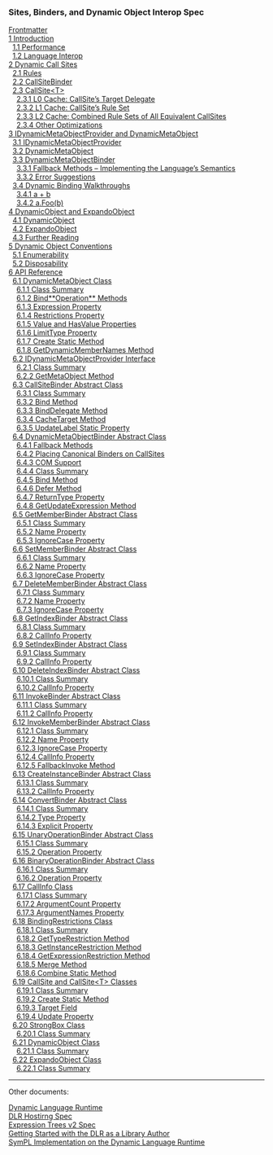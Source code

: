 ### Sites, Binders, and Dynamic Object Interop Spec

[Frontmatter](frontmatter.md)  
[1 Introduction](introduction.md)  
&nbsp;&nbsp;[1.1 Performance](introduction.md#performance)  
&nbsp;&nbsp;[1.2 Language Interop](introduction.md#language-interop)  
[2 Dynamic Call Sites](dynamic-call-sites.md)  
&nbsp;&nbsp;[2.1 Rules](dynamic-call-sites.md#rules)  
&nbsp;&nbsp;[2.2 CallSiteBinder](dynamic-call-sites.md#callsitebinder)  
&nbsp;&nbsp;[2.3 CallSite&lt;T&gt;](dynamic-call-sites.md#callsitet)  
&nbsp;&nbsp;&nbsp;&nbsp;[2.3.1 L0 Cache: CallSite’s Target Delegate](dynamic-call-sites.md#l0-cache-callsites-target-delegate)  
&nbsp;&nbsp;&nbsp;&nbsp;[2.3.2 L1 Cache: CallSite’s Rule Set](dynamic-call-sites.md#l1-cache-callsites-rule-set)  
&nbsp;&nbsp;&nbsp;&nbsp;[2.3.3 L2 Cache: Combined Rule Sets of All Equivalent CallSites](dynamic-call-sites.md#l2-cache-combined-rule-sets-of-all-equivalent-callsites)  
&nbsp;&nbsp;&nbsp;&nbsp;[2.3.4 Other Optimizations](dynamic-call-sites.md#other-optimizations)  
[3 IDynamicMetaObjectProvider and DynamicMetaObject](idynamicmetaobjectprovider-and-dynamicmetaobject.md)  
&nbsp;&nbsp;[3.1 IDynamicMetaObjectProvider](idynamicmetaobjectprovider-and-dynamicmetaobject.md#idynamicmetaobjectprovider)  
&nbsp;&nbsp;[3.2 DynamicMetaObject](idynamicmetaobjectprovider-and-dynamicmetaobject.md#dynamicmetaobject)  
&nbsp;&nbsp;[3.3 DynamicMetaObjectBinder](idynamicmetaobjectprovider-and-dynamicmetaobject.md#dynamicmetaobjectbinder)  
&nbsp;&nbsp;&nbsp;&nbsp;[3.3.1 Fallback Methods – Implementing the Language’s Semantics](idynamicmetaobjectprovider-and-dynamicmetaobject.md#fallback-methods-implementing-the-languages-semantics)  
&nbsp;&nbsp;&nbsp;&nbsp;[3.3.2 Error Suggestions](idynamicmetaobjectprovider-and-dynamicmetaobject.md#error-suggestions)  
&nbsp;&nbsp;[3.4 Dynamic Binding Walkthroughs](idynamicmetaobjectprovider-and-dynamicmetaobject.md#dynamic-binding-walkthroughs)  
&nbsp;&nbsp;&nbsp;&nbsp;[3.4.1 a + b](idynamicmetaobjectprovider-and-dynamicmetaobject.md#a-b)  
&nbsp;&nbsp;&nbsp;&nbsp;[3.4.2 a.Foo(b)](idynamicmetaobjectprovider-and-dynamicmetaobject.md#a.foob)  
[4 DynamicObject and ExpandoObject](dynamicobject-and-expandoobject.md)  
&nbsp;&nbsp;[4.1 DynamicObject](dynamicobject-and-expandoobject.md#dynamicobject)  
&nbsp;&nbsp;[4.2 ExpandoObject](dynamicobject-and-expandoobject.md#expandoobject)  
&nbsp;&nbsp;[4.3 Further Reading](dynamicobject-and-expandoobject.md#further-reading)  
[5 Dynamic Object Conventions](dynamic-object-conventions.md)  
&nbsp;&nbsp;[5.1 Enumerability](dynamic-object-conventions.md#enumerability)  
&nbsp;&nbsp;[5.2 Disposability](dynamic-object-conventions.md#disposability)  
[6 API Reference](api-reference.md)  
&nbsp;&nbsp;[6.1 DynamicMetaObject Class](api-reference.md#dynamicmetaobject-class)  
&nbsp;&nbsp;&nbsp;&nbsp;[6.1.1 Class Summary](api-reference.md#class-summary)  
&nbsp;&nbsp;&nbsp;&nbsp;[6.1.2 Bind*\*Operation\** Methods](api-reference.md#bindoperation-methods)  
&nbsp;&nbsp;&nbsp;&nbsp;[6.1.3 Expression Property](api-reference.md#expression-property)  
&nbsp;&nbsp;&nbsp;&nbsp;[6.1.4 Restrictions Property](api-reference.md#restrictions-property)  
&nbsp;&nbsp;&nbsp;&nbsp;[6.1.5 Value and HasValue Properties](api-reference.md#value-and-hasvalue-properties)  
&nbsp;&nbsp;&nbsp;&nbsp;[6.1.6 LimitType Property](api-reference.md#limittype-property)  
&nbsp;&nbsp;&nbsp;&nbsp;[6.1.7 Create Static Method](api-reference.md#create-static-method)  
&nbsp;&nbsp;&nbsp;&nbsp;[6.1.8 GetDynamicMemberNames Method](api-reference.md#getdynamicmembernames-method)  
&nbsp;&nbsp;[6.2 IDynamicMetaObjectProvider Interface](api-reference.md#idynamicmetaobjectprovider-interface)  
&nbsp;&nbsp;&nbsp;&nbsp;[6.2.1 Class Summary](api-reference.md#class-summary-1)  
&nbsp;&nbsp;&nbsp;&nbsp;[6.2.2 GetMetaObject Method](api-reference.md#getmetaobject-method)  
&nbsp;&nbsp;[6.3 CallSiteBinder Abstract Class](api-reference.md#callsitebinder-abstract-class)  
&nbsp;&nbsp;&nbsp;&nbsp;[6.3.1 Class Summary](api-reference.md#class-summary-2)  
&nbsp;&nbsp;&nbsp;&nbsp;[6.3.2 Bind Method](api-reference.md#bind-method)  
&nbsp;&nbsp;&nbsp;&nbsp;[6.3.3 BindDelegate Method](api-reference.md#binddelegate-method)  
&nbsp;&nbsp;&nbsp;&nbsp;[6.3.4 CacheTarget Method](api-reference.md#cachetarget-method)  
&nbsp;&nbsp;&nbsp;&nbsp;[6.3.5 UpdateLabel Static Property](api-reference.md#updatelabel-static-property)  
&nbsp;&nbsp;[6.4 DynamicMetaObjectBinder Abstract Class](api-reference.md#dynamicmetaobjectbinder-abstract-class)  
&nbsp;&nbsp;&nbsp;&nbsp;[6.4.1 Fallback Methods](api-reference.md#fallback-methods)  
&nbsp;&nbsp;&nbsp;&nbsp;[6.4.2 Placing Canonical Binders on CallSites](api-reference.md#placing-canonical-binders-on-callsites)  
&nbsp;&nbsp;&nbsp;&nbsp;[6.4.3 COM Support](api-reference.md#com-support)  
&nbsp;&nbsp;&nbsp;&nbsp;[6.4.4 Class Summary](api-reference.md#class-summary-3)  
&nbsp;&nbsp;&nbsp;&nbsp;[6.4.5 Bind Method](api-reference.md#bind-method-1)  
&nbsp;&nbsp;&nbsp;&nbsp;[6.4.6 Defer Method](api-reference.md#defer-method)  
&nbsp;&nbsp;&nbsp;&nbsp;[6.4.7 ReturnType Property](api-reference.md#returntype-property)  
&nbsp;&nbsp;&nbsp;&nbsp;[6.4.8 GetUpdateExpression Method](api-reference.md#getupdateexpression-method)  
&nbsp;&nbsp;[6.5 GetMemberBinder Abstract Class](api-reference.md#getmemberbinder-abstract-class)  
&nbsp;&nbsp;&nbsp;&nbsp;[6.5.1 Class Summary](api-reference.md#class-summary-4)  
&nbsp;&nbsp;&nbsp;&nbsp;[6.5.2 Name Property](api-reference.md#name-property)  
&nbsp;&nbsp;&nbsp;&nbsp;[6.5.3 IgnoreCase Property](api-reference.md#ignorecase-property)  
&nbsp;&nbsp;[6.6 SetMemberBinder Abstract Class](api-reference.md#setmemberbinder-abstract-class)  
&nbsp;&nbsp;&nbsp;&nbsp;[6.6.1 Class Summary](api-reference.md#class-summary-5)  
&nbsp;&nbsp;&nbsp;&nbsp;[6.6.2 Name Property](api-reference.md#name-property-1)  
&nbsp;&nbsp;&nbsp;&nbsp;[6.6.3 IgnoreCase Property](api-reference.md#ignorecase-property-1)  
&nbsp;&nbsp;[6.7 DeleteMemberBinder Abstract Class](api-reference.md#deletememberbinder-abstract-class)  
&nbsp;&nbsp;&nbsp;&nbsp;[6.7.1 Class Summary](api-reference.md#class-summary-6)  
&nbsp;&nbsp;&nbsp;&nbsp;[6.7.2 Name Property](api-reference.md#name-property-2)  
&nbsp;&nbsp;&nbsp;&nbsp;[6.7.3 IgnoreCase Property](api-reference.md#ignorecase-property-2)  
&nbsp;&nbsp;[6.8 GetIndexBinder Abstract Class](api-reference.md#getindexbinder-abstract-class)  
&nbsp;&nbsp;&nbsp;&nbsp;[6.8.1 Class Summary](api-reference.md#class-summary-7)  
&nbsp;&nbsp;&nbsp;&nbsp;[6.8.2 Calllnfo Property](api-reference.md#calllnfo-property)  
&nbsp;&nbsp;[6.9 SetIndexBinder Abstract Class](api-reference.md#setindexbinder-abstract-class)  
&nbsp;&nbsp;&nbsp;&nbsp;[6.9.1 Class Summary](api-reference.md#class-summary-8)  
&nbsp;&nbsp;&nbsp;&nbsp;[6.9.2 Calllnfo Property](api-reference.md#calllnfo-property-1)  
&nbsp;&nbsp;[6.10 DeleteIndexBinder Abstract Class](api-reference.md#deleteindexbinder-abstract-class)  
&nbsp;&nbsp;&nbsp;&nbsp;[6.10.1 Class Summary](api-reference.md#class-summary-9)  
&nbsp;&nbsp;&nbsp;&nbsp;[6.10.2 Calllnfo Property](api-reference.md#calllnfo-property-2)  
&nbsp;&nbsp;[6.11 InvokeBinder Abstract Class](api-reference.md#invokebinder-abstract-class)  
&nbsp;&nbsp;&nbsp;&nbsp;[6.11.1 Class Summary](api-reference.md#class-summary-10)  
&nbsp;&nbsp;&nbsp;&nbsp;[6.11.2 Calllnfo Property](api-reference.md#calllnfo-property-3)  
&nbsp;&nbsp;[6.12 InvokeMemberBinder Abstract Class](api-reference.md#invokememberbinder-abstract-class)  
&nbsp;&nbsp;&nbsp;&nbsp;[6.12.1 Class Summary](api-reference.md#class-summary-11)  
&nbsp;&nbsp;&nbsp;&nbsp;[6.12.2 Name Property](api-reference.md#name-property-3)  
&nbsp;&nbsp;&nbsp;&nbsp;[6.12.3 IgnoreCase Property](api-reference.md#ignorecase-property-3)  
&nbsp;&nbsp;&nbsp;&nbsp;[6.12.4 Calllnfo Property](api-reference.md#calllnfo-property-4)  
&nbsp;&nbsp;&nbsp;&nbsp;[6.12.5 FallbackInvoke Method](api-reference.md#fallbackinvoke-method)  
&nbsp;&nbsp;[6.13 CreateInstanceBinder Abstract Class](api-reference.md#createinstancebinder-abstract-class)  
&nbsp;&nbsp;&nbsp;&nbsp;[6.13.1 Class Summary](api-reference.md#class-summary-12)  
&nbsp;&nbsp;&nbsp;&nbsp;[6.13.2 Calllnfo Property](api-reference.md#calllnfo-property-5)  
&nbsp;&nbsp;[6.14 ConvertBinder Abstract Class](api-reference.md#convertbinder-abstract-class)  
&nbsp;&nbsp;&nbsp;&nbsp;[6.14.1 Class Summary](api-reference.md#class-summary-13)  
&nbsp;&nbsp;&nbsp;&nbsp;[6.14.2 Type Property](api-reference.md#type-property)  
&nbsp;&nbsp;&nbsp;&nbsp;[6.14.3 Explicit Property](api-reference.md#explicit-property)  
&nbsp;&nbsp;[6.15 UnaryOperationBinder Abstract Class](api-reference.md#unaryoperationbinder-abstract-class)  
&nbsp;&nbsp;&nbsp;&nbsp;[6.15.1 Class Summary](api-reference.md#class-summary-14)  
&nbsp;&nbsp;&nbsp;&nbsp;[6.15.2 Operation Property](api-reference.md#operation-property)  
&nbsp;&nbsp;[6.16 BinaryOperationBinder Abstract Class](api-reference.md#binaryoperationbinder-abstract-class)  
&nbsp;&nbsp;&nbsp;&nbsp;[6.16.1 Class Summary](api-reference.md#class-summary-15)  
&nbsp;&nbsp;&nbsp;&nbsp;[6.16.2 Operation Property](api-reference.md#operation-property-1)  
&nbsp;&nbsp;[6.17 CallInfo Class](api-reference.md#callinfo-class)  
&nbsp;&nbsp;&nbsp;&nbsp;[6.17.1 Class Summary](api-reference.md#class-summary-16)  
&nbsp;&nbsp;&nbsp;&nbsp;[6.17.2 ArgumentCount Property](api-reference.md#argumentcount-property)  
&nbsp;&nbsp;&nbsp;&nbsp;[6.17.3 ArgumentNames Property](api-reference.md#argumentnames-property)  
&nbsp;&nbsp;[6.18 BindingRestrictions Class](api-reference.md#bindingrestrictions-class)  
&nbsp;&nbsp;&nbsp;&nbsp;[6.18.1 Class Summary](api-reference.md#class-summary-17)  
&nbsp;&nbsp;&nbsp;&nbsp;[6.18.2 GetTypeRestriction Method](api-reference.md#gettyperestriction-method)  
&nbsp;&nbsp;&nbsp;&nbsp;[6.18.3 GetInstanceRestriction Method](api-reference.md#getinstancerestriction-method)  
&nbsp;&nbsp;&nbsp;&nbsp;[6.18.4 GetExpressionRestriction Method](api-reference.md#getexpressionrestriction-method)  
&nbsp;&nbsp;&nbsp;&nbsp;[6.18.5 Merge Method](api-reference.md#merge-method)  
&nbsp;&nbsp;&nbsp;&nbsp;[6.18.6 Combine Static Method](api-reference.md#combine-static-method)  
&nbsp;&nbsp;[6.19 CallSite and CallSite&lt;T&gt; Classes](api-reference.md#callsite-and-callsitet-classes)  
&nbsp;&nbsp;&nbsp;&nbsp;[6.19.1 Class Summary](api-reference.md#class-summary-18)  
&nbsp;&nbsp;&nbsp;&nbsp;[6.19.2 Create Static Method](api-reference.md#create-static-method-1)  
&nbsp;&nbsp;&nbsp;&nbsp;[6.19.3 Target Field](api-reference.md#target-field)  
&nbsp;&nbsp;&nbsp;&nbsp;[6.19.4 Update Property](api-reference.md#update-property)  
&nbsp;&nbsp;[6.20 StrongBox Class](api-reference.md#strongbox-class)  
&nbsp;&nbsp;&nbsp;&nbsp;[6.20.1 Class Summary](api-reference.md#class-summary-19)  
&nbsp;&nbsp;[6.21 DynamicObject Class](api-reference.md#dynamicobject-class)  
&nbsp;&nbsp;&nbsp;&nbsp;[6.21.1 Class Summary](api-reference.md#class-summary-20)  
&nbsp;&nbsp;[6.22 ExpandoObject Class](api-reference.md#expandoobject-class)  
&nbsp;&nbsp;&nbsp;&nbsp;[6.22.1 Class Summary](api-reference.md#class-summary-21)

------------------------------------------------------------------------

Other documents:

[Dynamic Language Runtime](dlr-overview.md "Dynamic Language Runtime")  
[DLR Hostirng Spec](dlr-spec-hosting.md "DLR Hostirng Spec")  
[Expression Trees v2 Spec](expr-tree-spec.md "Expression Trees v2 Spec")  
[Getting Started with the DLR as a Library Author](library-authors-introduction.md "Getting Started with the DLR as a Library Author")  
[SymPL Implementation on the Dynamic Language Runtime](sympl.md "SymPL Implementation on the Dynamic Language Runtime")  
